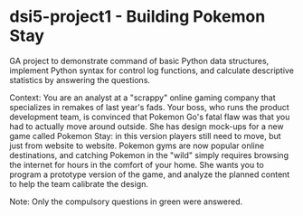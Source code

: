 # dsi5-project1 - Building Pokemon Stay
 GA project to demonstrate command of basic Python data structures, implement Python syntax for control log functions, and calculate descriptive statistics by answering the questions. 
 
 Context: You are an analyst at a "scrappy" online gaming company that specializes in remakes of last year's fads. Your boss, who runs the product development team, is convinced that Pokemon Go's fatal flaw was that you had to actually move around outside. She has design mock-ups for a new game called Pokemon Stay: in this version players still need to move, but just from website to website. Pokemon gyms are now popular online destinations, and catching Pokemon in the "wild" simply requires browsing the internet for hours in the comfort of your home. She wants you to program a prototype version of the game, and analyze the planned content to help the team calibrate the design.

Note: Only the compulsory questions in green were answered.

